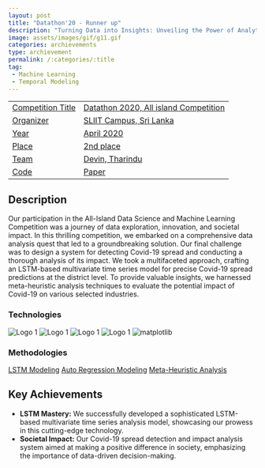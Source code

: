 ```yaml
---
layout: post
title: "Datathon'20 - Runner up"
description: "Turning Data into Insights: Unveiling the Power of Analytics"
image: assets/images/gif/g11.gif
categories: archievements
type: archievement
permalink: /:categories/:title
tag:
 - Machine Learning
 - Temporal Modeling
---
```


<div id="main">
	<section id="one">
        <div class="inner no-padding" >
            <div class="table-container">
            <table>
                <tr>
                    <td class="first-column"><a href="#" class="special small disable">Competition Title</a></td>
                    <td class="second-column"><a href="#" class="small disable">Datathon 2020, All island Competition</a></td>
                </tr>
                <tr>
                    <td class="first-column"><a href="#" class="special small disable">Organizer</a></td>
                    <td class="second-column"><a href="#" class="small disable">SLIIT Campus, Sri Lanka</a></td>
                </tr>
                <tr>
                    <td class="first-column"><a href="#" class="special small disable">Year</a></td>
                    <td class="second-column"><a href="#" class="small disable">April 2020</a></td>
                </tr>
                <tr>
                    <td class="first-column"><a href="#" class="special small disable">Place</a></td>
                    <td class="second-column"><a href="#" class="small disable">2nd place</a></td>
                </tr>
                <tr>
                    <td class="first-column"><a href="#" class="special small disable">Team</a></td>
                    <td class="second-column"><a href="#" class="small disable">Devin, Tharindu</a></td>
                </tr>
                <tr>
                    <td class="first-column"><a href="https://github.com/BoTZ-TND/Datathon-1.0" class="button special small"><i class="fab fa-github"></i>Code</a></td>
                    <td class="second-column"><a href="#" class="button special small disable"><i class="fa fa-file-pdf-o"></i>Paper</a></td>
                </tr>
            </table>
            </div>
        </div>
    </section>
	<section id='second'>
		<div class="inner no-padding">
			<div>
				<h2>Description</h2>
				<p> Our participation in the All-Island Data Science and Machine Learning Competition was a journey of data exploration, innovation, and societal impact. In this thrilling competition, we embarked on a comprehensive data analysis quest that led to a groundbreaking solution. Our final challenge was to design a system for detecting Covid-19 spread and conducting a thorough analysis of its impact. We took a multifaceted approach, crafting an LSTM-based multivariate time series model for precise Covid-19 spread predictions at the district level. To provide valuable insights, we harnessed meta-heuristic analysis techniques to evaluate the potential impact of Covid-19 on various selected industries.</p>
			</div>
			<div class="row">
				<div class="6u 12u$(small)">
					<h3>Technologies</h3>
					<div class='logos-container'>
						<img src="{{site.baseurl}}/assets/images/logos/python.png" alt="Logo 1" class="logos">
						<img src="{{site.baseurl}}/assets/images/logos/sk_learn.png" alt="Logo 1" class="logos">
						<img src="{{site.baseurl}}/assets/images/logos/numpy.png" alt="Logo 1" class="logos">
						<img src="{{site.baseurl}}/assets/images/logos/pandas.png" alt="Logo 1" class="logos">
						<img src="{{site.baseurl}}/assets/images/logos/matplotlib.png" alt="matplotlib" class="logos">
					</div>
				</div>
				<div class="6u$ 12u$(small) ">
					<h3>Methodologies</h3>
					<p>
                        <a href="#" class="button small disable">LSTM Modeling</a>
                        <a href="#" class="button small disable">Auto Regression Modeling</a>
                        <a href="#" class="button small disable">Meta-Heuristic Analysis</a>
                    </p>
				</div>
			</div>
		</div>
	</section>
	<section id='third'>
		<div class="inner no-padding">
			<div>
				<h2>Key Achievements</h2>
                <ul class='fa-ul'>
                    <li><i class="fa-li fa fa-check-square"></i><b>LSTM Mastery:</b> We successfully developed a sophisticated LSTM-based multivariate time series analysis model, showcasing our prowess in this cutting-edge technology.</li>
                    <li><i class="fa-li fa fa-check-square"></i><b>Societal Impact:</b> Our Covid-19 spread detection and impact analysis system aimed at making a positive difference in society, emphasizing the importance of data-driven decision-making.</li>
                </ul>
			</div>
		</div>
	</section>
</div>
